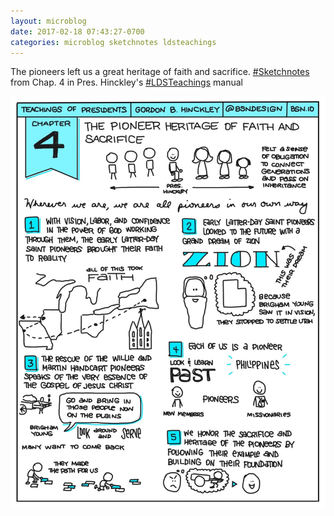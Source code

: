 ```yaml
---
layout: microblog
date: 2017-02-18 07:43:27-0700
categories: microblog sketchnotes ldsteachings
---
```

The pioneers left us a great heritage of faith and sacrifice. [#Sketchnotes](/categories/sketchnotes) from Chap. 4 in Pres. Hinckley's [#LDSTeachings](/categories/ldsteachings) manual

![President Hinckley Chapter 4 Sketchnote](/images/microblog/201702180743.jpg)
